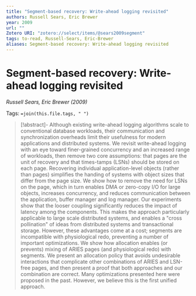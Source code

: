 ```yaml
---
title: "Segment-based recovery: Write-ahead logging revisited"
authors: Russell Sears, Eric Brewer
year: 2009
url: ""
Zotero URI: "zotero://select/items/@sears2009segment"
tags: to-read, Russell-Sears, Eric-Brewer
aliases: Segment-based recovery: Write-ahead logging revisited
---
```


# Segment-based recovery: Write-ahead logging revisited  
_Russell Sears, Eric Brewer (2009)_

Tags: `=join(this.file.tags, " ")`

> [!abstract]-
> Although existing write-ahead logging algorithms scale to conventional database workloads, their communication and synchronization overheads limit their usefulness for modern applications and distributed systems. We revisit write-ahead logging with an eye toward finer-grained concurrency and an increased range of workloads, then remove two core assumptions: that pages are the unit of recovery and that times-tamps (LSNs) should be stored on each page. Recovering individual application-level objects (rather than pages) simplifies the handing of systems with object sizes that differ from the page size. We show how to remove the need for LSNs on the page, which in turn enables DMA or zero-copy I/O for large objects, increases concurrency, and reduces communication between the application, buffer manager and log manager. Our experiments show that the looser coupling significantly reduces the impact of latency among the components. This makes the approach particularly applicable to large scale distributed systems, and enables a "cross pollination" of ideas from distributed systems and transactional storage. However, these advantages come at a cost; segments are incompatible with physiological redo, preventing a number of important optimizations. We show how allocation enables (or prevents) mixing of ARIES pages (and physiological redo) with segments. We present an allocation policy that avoids undesirable interactions that complicate other combinations of ARIES and LSN-free pages, and then present a proof that both approaches and our combination are correct. Many optimizations presented here were proposed in the past. However, we believe this is the first unified approach.


